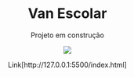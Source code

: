 <h1 align="center"> Van Escolar</h1>

<p align="center"> Projeto em construção  </p>

  <p align="center">   
<img src="http://grupofmcferramentas.com.br/index_arquivos/image301.gif" cener>
 </p>


<p align="center"> Link[http://127.0.0.1:5500/index.html]     </p>
